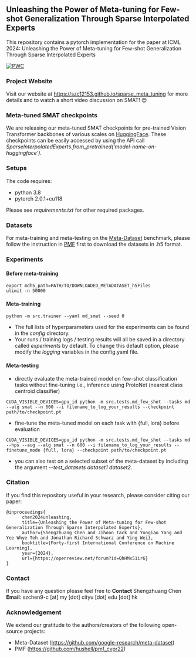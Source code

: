 

##  Unleashing the Power of Meta-tuning for Few-shot Generalization Through Sparse Interpolated Experts
This repository contains a pytorch implementation for the paper at ICML 2024: Unleashing the Power of Meta-tuning for Few-shot Generalization Through Sparse Interpolated Experts

[![PWC](https://img.shields.io/endpoint.svg?url=https://paperswithcode.com/badge/unleashing-the-power-of-meta-tuning-for-few/few-shot-image-classification-on-meta-dataset)](https://paperswithcode.com/sota/few-shot-image-classification-on-meta-dataset?p=unleashing-the-power-of-meta-tuning-for-few)

### Project Website
Visit our website at https://szc12153.github.io/sparse_meta_tuning for more details and to watch a short video discussion on SMAT! :blush:

### Meta-tuned SMAT checkpoints
We are releasing our meta-tuned SMAT checkpoints for pre-trained Vision Transformer backbones of various scales on [HuggingFace](https://huggingface.co/collections/szcjerry/meta-tuned-smat-vits-665823383b2fcd0255363d4e). These checkpoints can be easily accessed by using the API call *SparseInterpolatedExperts.from_pretrained('model-name-on-huggingface')*.

### Setups
The code requires:
- python 3.8
- pytorch 2.0.1+cu118

Please see *requirements.txt* for other required packages.

### Datasets

For meta-training and meta-testing on the [Meta-Dataset](https://github.com/google-research/meta-dataset) benchmark, please follow the instruction in [PMF](https://github.com/hushell/pmf_cvpr22?tab=readme-ov-file#meta-dataset) first to download the datasets in .h5 format.

### Experiments
#### Before meta-training
 ```
 export mdh5_path=PATH/TO/DOWNLOADED_METADATASET_h5Files
 ulimit -n 50000 
 ```


#### Meta-training 
```
python -m src.trainer --yaml md_smat --seed 0
```

- The full lists of hyperparameters used for the experiments can be found in the *config* directory. 
- Your runs / training logs / testing results will all be saved in a directory called _experiments_ by default. To change this default option, please modify the _logging_ variables in the config.yaml file. 

#### Meta-testing 

- directly evaluate the meta-trained model on few-shot classification tasks without fine-tuning i.e., inference using ProtoNet (nearest class centroid classifier)

 ```
 CUDA_VISIBLE_DEVICES=gpu_id python -m src.tests.md_few_shot --tasks md --alg smat --n 600 --i filename_to_log_your_results --checkpoint path/to/checkpoint.pt
 ```

- fine-tune the meta-tuned model on each task with {full, lora} before evaluation
```
CUDA_VISIBLE_DEVICES=gpu_id python -m src.tests.md_few_shot --tasks md --hps --aug --alg smat --n 600 --i filename_to_log_your_results --finetune_mode {full, lora} --checkpoint path/to/checkpoint.pt
```
- you can also test on a selected subset of the meta-dataset by including the argument *--test_datasets dataset1 dataset2*. 


### Citation
If you find this repository useful in your research, please consider citing our paper:
```
@inproceedings{
      chen2024unleashing,
      title={Unleashing the Power of Meta-tuning for Few-shot Generalization Through Sparse Interpolated Experts},
      author={Shengzhuang Chen and Jihoon Tack and Yunqiao Yang and Yee Whye Teh and Jonathan Richard Schwarz and Ying Wei},
      booktitle={Forty-first International Conference on Machine Learning},
      year={2024},
      url={https://openreview.net/forum?id=QhHMx51ir6}
}
```


### Contact
If you have any question please feel free to **Contact** Shengzhuang Chen **Email**: szchen9-c [at] my [dot] cityu [dot] edu [dot] hk  

### Acknowledgement
We extend our gratitude to the authors/creators of the following open-source projects: 
- Meta-Dataset (https://github.com/google-research/meta-dataset)
- PMF (https://github.com/hushell/pmf_cvpr22)
